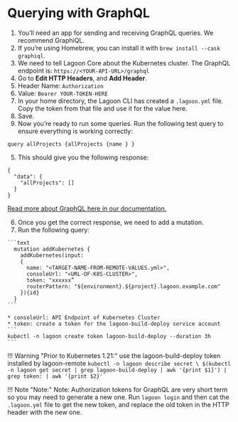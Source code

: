 # Querying with GraphQL

1. You’ll need an app for sending and receiving GraphQL queries. We recommend GraphiQL.
  1. If you’re using Homebrew, you can install it with `brew install --cask graphiql`.
2. We need to tell Lagoon Core about the Kubernetes cluster. The GraphQL endpoint is: `https://<YOUR-API-URL>/graphql`
3. Go to **Edit HTTP Headers**, and **Add Header**.
  1. Header Name: `Authorization`
  2. Value: `Bearer YOUR-TOKEN-HERE`
  3. In your home directory, the Lagoon CLI has created a `.lagoon.yml` file. Copy the token from that file and use it for the value here.
  4. Save.
4. Now you’re ready to run some queries. Run the following test query to ensure everything is working correctly:
  ```text
  query allProjects {allProjects {name } }
  ```

5. This should give you the following response:

  ```text
  {
    "data": {
      "allProjects": []
    }
  }
  ```

  [Read more about GraphQL here in our documentation.](../using-lagoon-advanced/graphql.md)

6. Once you get the correct response, we need to add a mutation.
  1. Run the following query:

    ```text
      mutation addKubernetes {
        addKubernetes(input:
        {
          name: "<TARGET-NAME-FROM-REMOTE-VALUES.yml>",
          consoleUrl: "<URL-OF-K8S-CLUSTER>",
          token: "xxxxxx”
          routerPattern: "${environment}.${project}.lagoon.example.com"
        }){id}
      }
    ```

    * consoleUrl: API Endpoint of Kubernetes Cluster
    * token: create a token for the lagoon-build-deploy service account
    ```
    kubectl -n lagoon create token lagoon-build-deploy --duration 3h
    ```
!!! Warning "Prior to Kubernetes 1.21:"
    use the lagoon-build-deploy token installed by lagoon-remote
      ```
      kubectl -n lagoon describe secret \
        $(kubectl -n lagoon get secret | grep lagoon-build-deploy | awk '{print $1}') | grep token: | awk '{print $2}'
      ```

!!! Note "Note:"
    Note: Authorization tokens for GraphQL are very short term so you may need to generate a new one. Run `lagoon login` and then cat the `.lagoon.yml` file to get the new token, and replace the old token in the HTTP header with the new one.
